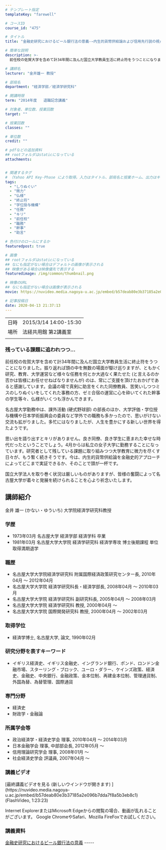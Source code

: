 ```yaml
---
# テンプレート指定
templateKey: "farewell"

# コースID
course_id: "475"

# タイトル
title: "金融史研究におけるピール銀行法の意義-−内生的貨幣供給論および信用先行説の視点を取り込んで−"

# 簡単な説明
description: >-
  前任校の佐賀大学を含めて計34年間に及んだ国立大学教員生活に終止符をうつことになりました。振り返れば頭の中を無数の場面が駆け巡りますが、ともかく研究、教育、大学運営など様々な任務を何とか大過なく果たせた (と言えるのか否かは皆様にお任せせねばなりませんが) のは、常にご支援を頂けたおかげであると感謝しています。会議の場で真剣に助言をくれた同僚教員、苦笑いしつつミスのしりぬぐいをしてくれた事務の ....

# 講師名
lecturer: "金井雄一 教授"

# 部局名
department: "経済学部／経済学研究科"

# 開講時限
term: "2014年度	退職記念講義"

# 対象者、単位数、授業回数
target: ""

# 授業回数
classes: ""

# 単位数
credit: ""

# pdfなどの追加資料
## rootフォルダはstaticになっている
attachments:


# 関連するタグ
# （Yahoo API Key-Phase により取得。入力はタイトル、部局名と授業ホーム、出力はキーフレーズ（tags））
tags:
  - "しりぬぐい"
  - "微力"
  - "仏様"
  - "終止符"
  - "学位授与機構"
  - "任務"
  - "キリ"
  - "前任校"
  - "職務"
  - "幹事"
  - "助言"

# 色付けのロールにするか
featuredpost: true

# 画像
## rootフォルダはstaticになっている
## なにも指定がない場合はデフォルトの画像が表示される
## 映像がある場合は映像優先で表示する
featuredimage: /img/common/thumbnail.png

# 映像のURL
## なにも指定がない場合は画像が表示される
movie: https://nuvideo.media.nagoya-u.ac.jp/embed/b57deab80e3b37185a2e096b7dda7f8a5b3eb8c1

# 記事投稿日
date: 2020-04-13 21:37:13
---
```


|   |   |
|---|---|
| 日時 | 2015/3/14  14:00-15:30 |
| 場所 | 法経共用館 第2講義室 |
|   |   |


### 残っている課題に追われつつ...

前任校の佐賀大学を含めて計34年間に及んだ国立大学教員生活に終止符をうつことになりました。振り返れば頭の中を無数の場面が駆け巡りますが、ともかく研究、教育、大学運営など様々な任務を何とか大過なく果たせた (と言えるのか否かは皆様にお任せせねばなりませんが) のは、常にご支援を頂けたおかげであると感謝しています。会議の場で真剣に助言をくれた同僚教員、苦笑いしつつミスのしりぬぐいをしてくれた事務の方、ゼミ合宿の運営に心を砕いてくれた幹事の学生等々、仏様がいくつも浮かんできます。

名古屋大学勤務中は、課外活動 (硬式野球部) の部長のほか、大学評価・学位授与機構や日本学術振興会の委員など学外での職務も多かったので、思いがけない交流も拡がりました。多忙にはなりましたが、人生を豊かにする新しい世界を得たようです。

思い出を語り出すとキリがありません。良き同僚、良き学生に恵まれた幸せな時代だったということでしょう。4月からは私立の女子大学に勤務することになっています。研究者として残している課題に取り組みつつ大学教育に微力を尽くす日々が、もう暫く続きそうです。今は、内生的貨幣供給論を金融史的アプローチによってどこまで実証できるか、そのことで頭が一杯です。

国立大学法人を取り巻く状況は厳しいものがありますが、皆様の奮闘によって名古屋大学が着々と発展を続けられることを心より祈念いたします。


## 講師紹介

金井 雄一 (かない・ゆういち) 大学院経済学研究科教授

### 学歴

* 1973年03月 名古屋大学 経済学部 経済学科 卒業
* 1981年03月 名古屋大学大学院 経済学研究科 経済学専攻 博士後期課程 単位取得満期退学

### 職歴

* 名古屋大学大学院経済学研究科 附属国際経済政策研究センター長, 2010年04月 ～ 2012年04月
* 名古屋大学大学院 経済学研究科長・経済学部長, 2008年04月 ～ 2010年03月
* 名古屋大学大学院 経済学研究科 副研究科長, 2005年04月 ～ 2008年03月
* 名古屋大学大学院 経済学研究科 教授, 2000年04月 ～
* 名古屋大学大学院 国際開発研究科 教授, 2000年04月 ～ 2002年03月

### 取得学位

* 経済学博士, 名古屋大学, 論文, 1990年02月

### 研究分野を表すキーワード

* イギリス経済史、イギリス金融史、イングランド銀行、ポンド、ロンドン金融市場、スターリング・ブロック、ユーロ・ダラー、ケインズ政策、経済史、金融史、中央銀行、金融政策、金本位制、再建金本位制、管理通貨制、外国為替、為替管理、国際通貨

### 専門分野

* 経済史
* 財政学・金融論

### 所属学会等

* 政治経済学・経済史学会 理事, 2010年04月 ～ 2014年03月
* 日本金融学会 理事, 中部部会長, 2012年05月 ～
* 信用理論研究学会 理事, 2008年01月 ～
* 社会経済史学会 評議員, 2007年04月 ～


### 講義ビデオ

<!--
<a href="https://nuvideo.media.nagoya-u.ac.jp/embed/b57deab80e3b37185a2e096b7dda7f8a5b3eb8c1" target="blank">最終講義ビデオを見る (新しいウインドウが開きます) </a>--> [最終講義ビデオを見る (新しいウインドウが開きます) ](https://nuvideo.media.nagoya-u.ac.jp/embed/b57deab80e3b37185a2e096b7dda7f8a5b3eb8c1)(FlashVideo, 1:23:23)


Internet ExplorerまたはMicrosoft Edgeからの閲覧の場合、動画が乱れることがございます。
Google ChromeやSafari、Mozilla FireFoxでお試しください。

### 講義資料

[金融史研究におけるピール銀行法の意義](https://ocw.nagoya-u.jp/files/475/lect.pdf) -----